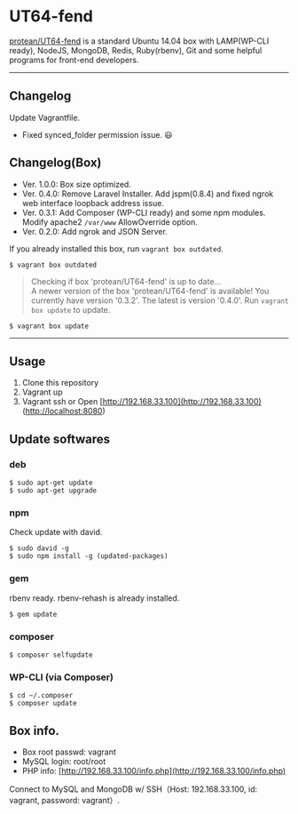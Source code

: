 # UT64-fend

[protean/UT64-fend](https://vagrantcloud.com/protean/boxes/UT64-fend) is a standard Ubuntu 14.04 box with LAMP(WP-CLI ready), NodeJS, MongoDB, Redis, Ruby(rbenv), Git and some helpful programs for front-end developers.

---

## Changelog

Update Vagrantfile.

* Fixed synced_folder permission issue. :smiley:

## Changelog(Box)

* Ver. 1.0.0: Box size optimized.
* Ver. 0.4.0: Remove Laravel Installer. Add jspm(0.8.4) and fixed ngrok web interface loopback address issue.
* Ver. 0.3.1: Add Composer (WP-CLI ready) and some npm modules. Modify apache2 `/var/www` AllowOverride option.  
* Ver. 0.2.0: Add ngrok and JSON Server.

If you already installed this box, run `vagrant box outdated`.

```
$ vagrant box outdated
```

> Checking if box 'protean/UT64-fend' is up to date...  
> A newer version of the box 'protean/UT64-fend' is available! You currently have version '0.3.2'. The latest is version '0.4.0'. Run `vagrant box update` to update.

```
$ vagrant box update
```

---

## Usage

1. Clone this repository
2. Vagrant up
3. Vagrant ssh or Open [http://192.168.33.100](http://192.168.33.100) ([http://localhost:8080](http://localhost:8080))


## Update softwares

### deb

```
$ sudo apt-get update
$ sudo apt-get upgrade
```

### npm

Check update with david.

```
$ sudo david -g
$ sudo npm install -g (updated-packages)
```

### gem

rbenv ready. rbenv-rehash is already installed.

```
$ gem update
```

### composer

```
$ composer selfupdate
```

### WP-CLI (via Composer)

```
$ cd ~/.composer
$ composer update
```

## Box info.

* Box root passwd: vagrant
* MySQL login: root/root
* PHP info: [http://192.168.33.100/info.php](http://192.168.33.100/info.php)

Connect to MySQL and MongoDB w/ SSH（Host: 192.168.33.100, id: vagrant, password: vagrant）.
